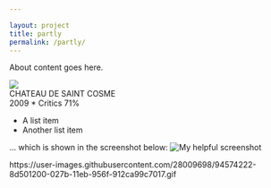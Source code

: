 ```yaml
---

layout: project
title: partly
permalink: /partly/
---
```




<!-- <div class="partly-header"></div> -->

About content goes here.

<div class="wine-row">
    <img src="http://placehold.it/70x50">
    <div class="wine-text-container">
        <div>CHATEAU DE SAINT COSME</div>
        <div>2009 * Critics 71%</div>
    </div>
</div>

* A list item
* Another list item

... which is shown in the screenshot below:
![My helpful screenshot](/assets/screenshot.jpg)

<div class="partly-gif-1"></div>
https://user-images.githubusercontent.com/28009698/94574222-8d501200-027b-11eb-956f-912ca99c7017.gif
